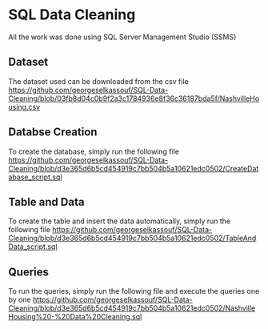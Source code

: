 # SQL Data Cleaning

All the work was done using SQL Server Management Studio (SSMS)

## Dataset
The dataset used can be downloaded from the csv file <br>
https://github.com/georgeselkassouf/SQL-Data-Cleaning/blob/03fb8d04c0b9f2a3c1784936e8f36c36187bda5f/NashvilleHousing.csv

## Databse Creation
To create the database, simply run the following file
https://github.com/georgeselkassouf/SQL-Data-Cleaning/blob/d3e365d6b5cd454919c7bb504b5a10621edc0502/CreateDatabase_script.sql

## Table and Data
To create the table and insert the data automatically, simply run the following file
https://github.com/georgeselkassouf/SQL-Data-Cleaning/blob/d3e365d6b5cd454919c7bb504b5a10621edc0502/TableAndData_script.sql

## Queries
To run the queries, simply run the following file and execute the queries one by one
https://github.com/georgeselkassouf/SQL-Data-Cleaning/blob/d3e365d6b5cd454919c7bb504b5a10621edc0502/NashvilleHousing%20-%20Data%20Cleaning.sql
